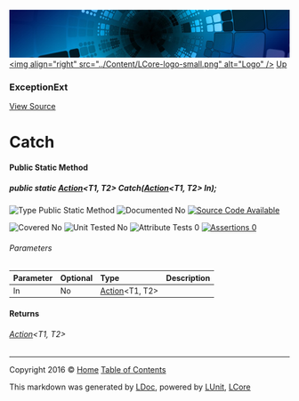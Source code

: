 ![](../Content/LCore-banner-small.png "")
[&lt;img align=&quot;right&quot; src=&quot;../Content/LCore-logo-small.png&quot; alt=&quot;Logo&quot; /&gt;](../../README.md)
[Up](ExceptionExt.md)

### ExceptionExt
[View Source](../Extensions/Methods/ExceptionExt.cs)

# Catch

#### Public Static Method

##### public static <a href="https://msdn.microsoft.com/en-us/library/bb549311.aspx" alt="" target="_blank">Action</a>&lt;T1, T2&gt; Catch(<a href="https://msdn.microsoft.com/en-us/library/bb549311.aspx" alt="" target="_blank">Action</a>&lt;T1, T2&gt; In);

![Type Public Static Method](http://b.repl.ca/v1/Type-Public%20Static%20Method-blue.png "")     ![Documented No](http://b.repl.ca/v1/Documented-No-red.png "") [![Source Code Available](http://b.repl.ca/v1/Source%20Code-Available-brightgreen.png "")](../Extensions/Methods/ExceptionExt.cs#L420)

![Covered No](http://b.repl.ca/v1/Covered-No-red.png "") ![Unit Tested No](http://b.repl.ca/v1/Unit%20Tested-No-lightgrey.png "") ![Attribute Tests 0](http://b.repl.ca/v1/Attribute%20Tests-0-lightgrey.png "") [![Assertions 0](http://b.repl.ca/v1/Assertions-0-lightgrey.png "")](../Extensions/Methods/ExceptionExt.cs)

###### Parameters

Parameter | Optional | Type | Description
:---  | :---  | :---  | :--- 
In | No | <a href="https://msdn.microsoft.com/en-us/library/bb549311.aspx" alt="" target="_blank">Action</a>&lt;T1, T2&gt; | 


#### Returns

###### <a href="https://msdn.microsoft.com/en-us/library/bb549311.aspx" alt="" target="_blank">Action</a>&lt;T1, T2&gt;



---

Copyright 2016 &copy; [Home](../../README.md) [Table of Contents](../../TableOfContents.md)

This markdown was generated by [LDoc](https://github.com/CodeSingularity/LDoc), powered by [LUnit](https://github.com/CodeSingularity/LUnit), [LCore](https://github.com/CodeSingularity/LCore)
